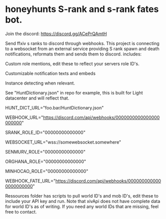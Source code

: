 # honeyhunts S-rank and s-rank fates bot.

Join the discord: https://discord.gg/ACePrQAmtH

Send ffxiv s ranks to discord through webhooks. This project is connecting to a websocket from an external service providing S rank spawn and death notifications, reformats them and sends them to discord.
includes:

Custom role mentions, edit these to reflect your servers role ID's.


Customizable notification texts and embeds

Instance detecting when relevant.
 

See "HuntDictionary.json" in repo for example, this is built for Light datacenter and will reflect that.


HUNT_DICT_URL="foo.bar/HuntDictionary.json"

WEBHOOK_URL="https://discord.com/api/webhooks/0000000000000000000000"

SRANK_ROLE_ID="00000000000000"

WEBSOCKET_URL="wss://somewebsocket.somewhere"

SENMURV_ROLE="00000000000000"

ORGHANA_ROLE="00000000000000"

MINHOCAO_ROLE="00000000000000"

WEBHOOK_FATE_URL="https://discord.com/api/webhooks/0000000000000000000000"

Ressources folder has scripts to pull world ID's and mob ID's, edit these to include your API key and run.
Note that xivApi does not have complete data for world ID's as of writing. If you need any world IDs that are missing, feel free to contact.



